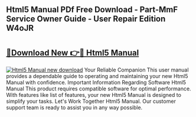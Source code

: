 ## Html5 Manual PDf Free Download - Part-MmF Service Owner Guide - User Repair Edition W4oJR

# <h2><a href="http://bc13121.oget.top/?id=Html5+Manual">🔗Download New 👉🔴 Html5 Manual</a></h2>

[![Html5 Manual new download](https://i.imgur.com/5g1atiW.png)](http://bc13121.oget.top/?id=Html5+Manual)
Your Reliable Companion This user manual provides a dependable guide to operating and maintaining your new Html5 Manual with confidence. Important Information Regarding Software Html5 Manual This product requires compatible software for optimal performance. With features like list of features, your new Html5 Manual is designed to simplify your tasks. Let's Work Together Html5 Manual. Our customer support team is ready to assist you in any way possible.
